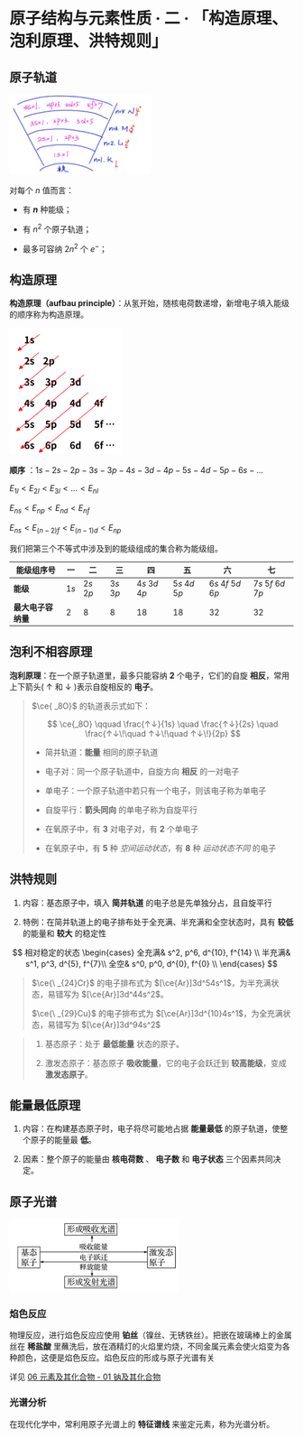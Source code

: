 # 原子结构与元素性质 · 二 · 「构造原理、泡利原理、洪特规则」

## 原子轨道

<img title="" src="./images/2.1.png"  style="width:250px" data-align="left">

对每个 $n$ 值而言：

- 有 **$n$** 种能级；

- 有 $n^2$ 个原子轨道；

- 最多可容纳 $2n^2$ 个 $e^-$；

## 构造原理

**构造原理（aufbau principle）**：从氢开始，随核电荷数递增，新增电子填入能级的顺序称为构造原理。

<img title="" src="./images/2.2.png" width="200">

**顺序** ：$1s - 2s - 2p - 3s -  3p - 4s - 3d - 4p - 5s - 4d - 5p - 6s - \dots$

${\displaystyle E_{1l}<E_{2l}<E_{3l}<...<E_{nl}}$

${\displaystyle E_{ns}<E_{np}<E_{nd}<E_{nf}}$

${\displaystyle E_{ns}<E_{(n-2)f}<E_{(n-1)d}<E_{np}}$

我们把第三个不等式中涉及到的能级组成的集合称为能级组。

| 能级组序号       | 一   | 二     | 三     | 四        | 五        | 六           | 七           |
| ----------- | --- | ----- | ----- | -------- | -------- | ----------- | ----------- |
| **能级**     | $1s$  | $2s$ $2p$ | $3s$ $3p$ | $4s$ $3d$ $4p$ | $5s$ $4d$ $5p$ | $6s$ $4f$ $5d$ $6p$ | $7s$ $5f$ $6d$ $7p$ |
| **最大电子容纳量** | $2$  | $8$     | $8$     | $18$       | $18$       | $32$          | $32$          |

## 泡利不相容原理

**泡利原理**：在一个原子轨道里，最多只能容纳 **2** 个电子，它们的自旋 **相反**，常用上下箭头( $\uparrow$ 和 $\downarrow$ )表示自旋相反的 **电子**。

> $\ce{ _8O}$ 的轨道表示式如下：
>  
> $$
> \ce{_8O} \qquad \frac{↑↓}{1s} \quad \frac{↑↓}{2s} \quad \frac{↑↓\!\quad ↑↓\!\quad ↑↓\!}{2p}
> $$
> 
> - 简并轨道：**能量** 相同的原子轨道
> 
> - 电子对：同一个原子轨道中，自旋方向 **相反** 的一对电子
> 
> - 单电子：一个原子轨道中若只有一个电子，则该电子称为单电子
> 
> - 自旋平行：**箭头同向** 的单电子称为自旋平行
> 
> - 在氧原子中，有 **3** 对电子对，有 **2** 个单电子
> 
> - 在氧原子中，有 **5** 种 *空间运动状态*，有 **8** 种 *运动状态不同* 的电子

## 洪特规则

1. 内容：基态原子中，填入 **简并轨道** 的电子总是先单独分占，且自旋平行

2. 特例：在简并轨道上的电子排布处于全充满、半充满和全空状态时，具有 **较低** 的能量和 **较大** 的稳定性

$$
相对稳定的状态   \begin{cases}
全充满& s^2, p^6, d^{10}, f^{14} \\
半充满& s^1, p^3, d^{5}, f^{7}\\
全空& s^0, p^0, d^{0}, f^{0} \\
\end{cases}
$$

> $\ce{\ _{24}Cr}$ 的电子排布式为 $[\ce{Ar}]3d^54s^1$，为半充满状态，易错写为 $[\ce{Ar}]3d^44s^2$。
>
> $\ce{\ _{29}Cu}$ 的电子排布式为 $[\ce{Ar}]3d^{10}4s^1$，为全充满状态，易错写为 $[\ce{Ar}]3d^94s^2$

> 1. 基态原子：处于 **最低能量** 状态的原子。
> 
> 2. 激发态原子：基态原子 **吸收能量**，它的电子会跃迁到 **较高能级**，变成 **激发态原子**。

## 能量最低原理

1. 内容：在构建基态原子时，电子将尽可能地占据 **能量最低** 的原子轨道，使整个原子的能量最 **低**。

2. 因素：整个原子的能量由 **核电荷数** 、 **电子数** 和 **电子状态** 三个因素共同决定。

## 原子光谱

<img title="" src="./images/2.4.png" width="300">

### 焰色反应

物理反应，进行焰色反应应使用 **铂丝**（镍丝、无锈铁丝）。把嵌在玻璃棒上的金属丝在 **稀盐酸** 里蘸洗后，放在酒精灯的火焰里灼烧，不同金属元素会使火焰变为各种颜色，这便是焰色反应。焰色反应的形成与原子光谱有关

详见 [06 元素及其化合物 - 01 钠及其化合物](../06%20元素及其化合物/01%20钠及其化合物.md)

### 光谱分析

在现代化学中，常利用原子光谱上的 **特征谱线** 来鉴定元素，称为光谱分析。